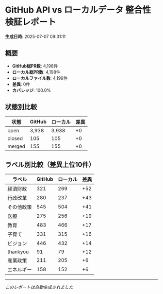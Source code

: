 # GitHub API vs ローカルデータ 整合性検証レポート

**生成日時**: 2025-07-07 09:31:11

## 概要

- **GitHub総PR数**: 4,198件
- **ローカル総PR数**: 4,198件
- **ローカルファイル数**: 4,199件
- **差異**: 0件
- **カバレッジ**: 100.0%

## 状態別比較

| 状態 | GitHub | ローカル | 差異 |
|------|--------|----------|------|
| open | 3,938 | 3,938 | +0 |
| closed | 105 | 105 | +0 |
| merged | 155 | 155 | +0 |

## ラベル別比較（差異上位10件）

| ラベル | GitHub | ローカル | 差異 |
|--------|--------|----------|------|
| 経済財政 | 321 | 269 | +52 |
| 行政改革 | 280 | 237 | +43 |
| その他政策 | 545 | 504 | +41 |
| 医療 | 275 | 256 | +19 |
| 教育 | 483 | 466 | +17 |
| 子育て | 331 | 315 | +16 |
| ビジョン | 446 | 432 | +14 |
| thankyou | 91 | 79 | +12 |
| 産業政策 | 211 | 205 | +6 |
| エネルギー | 158 | 152 | +6 |

---
*このレポートは自動生成されました*